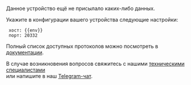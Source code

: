 
Данное устройство ещё не присылало каких-либо данных.

Укажите в конфигурации вашего устройства следующие настройки:

```
 хост: {{env}}
 порт: 20332
```

Полный список доступных протоколов можно посмотреть в [документации](https://rightech.io/developers/objects/protocol/).

В случае возникновения вопросов свяжитесь с нашими [техническими специалистами](mailto:development@rightech.io?subject=Telematic%20protocols&body=Im%20interested%20in%20wialon%20devices)  
или напишите в наш [Telegram-чат](https://t.me/rightech_iot).

